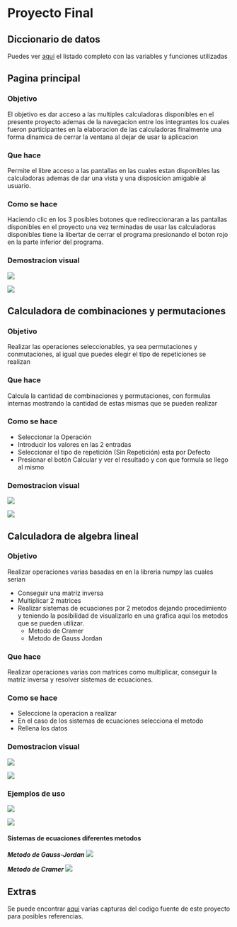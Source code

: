 # **Proyecto Final**

## **Diccionario de datos**

Puedes ver [aqui](./audiovisual/Diccionario_de_datos.md) el listado completo con las variables y funciones utilizadas

## **Pagina principal**

### Objetivo
El objetivo es dar acceso a las multiples calculadoras disponibles en el presente proyecto ademas de la navegacion entre los integrantes los cuales fueron participantes en la elaboracion de las calculadoras finalmente una forma dinamica de cerrar la ventana al dejar de usar la aplicacion
  
### Que hace
Permite el libre acceso a las pantallas en las cuales estan disponibles las calculadoras ademas de dar una vista y una disposicion amigable al usuario.
  
### Como se hace
Haciendo clic en los 3 posibles botones que redireccionaran a las pantallas disponibles en el proyecto una vez terminadas de usar las calculadoras disponibles tiene la libertar de cerrar el programa presionando el boton rojo en la parte inferior del programa.

### Demostracion visual
![](audiovisual/Capturas/pantalla_inicial/tutorial_de_la_interfaz_principal.png)

![](audiovisual/Capturas/pantalla_inicial/pantalla_integrantes.png)
  
## **Calculadora de combinaciones y permutaciones**

### Objetivo
Realizar las operaciones seleccionables, ya sea permutaciones y conmutaciones, al igual que puedes
elegir el tipo de repeticiones se realizan

### Que hace
Calcula la cantidad de combinaciones y permutaciones, con formulas internas mostrando la 
cantidad de estas mismas que se pueden realizar

### Como se hace
* Seleccionar la Operación
* Introducir los valores en las 2 entradas
* Seleccionar el tipo de repetición (Sin Repetición) esta por Defecto
* Presionar el botón Calcular y ver el resultado y con que formula se llego al mismo

### Demostracion visual
![](./audiovisual/Capturas/Calculadora_matematica_discreta/Instrucciones1.png)

![](./audiovisual/Capturas/Calculadora_matematica_discreta/Instrucciones2.png)

## **Calculadora de algebra lineal**

### Objetivo

Realizar operaciones varias basadas en en la libreria numpy las cuales serian

* Conseguir una matriz inversa
* Multiplicar 2 matrices
* Realizar sistemas de ecuaciones por 2 metodos dejando procedimiento y teniendo la posibilidad de visualizarlo en una grafica aqui los metodos que se pueden utilizar.
    * Metodo de Cramer
    * Metodo de Gauss Jordan

### Que hace
Realizar operaciones varias con matrices como multiplicar, conseguir la matriz inversa y resolver sistemas de ecuaciones.

### Como se hace
* Seleccione la operacion a realizar
* En el caso de los sistemas de ecuaciones selecciona el metodo
* Rellena los datos

### Demostracion visual
![](./audiovisual/Capturas/Calculador_algebra_lineal/Menu_principal.png)

![](./audiovisual/Capturas/Calculador_algebra_lineal/Menu_metodos.png)

### Ejemplos de uso
![](./audiovisual/Capturas/Calculador_algebra_lineal/Matriz_inversa.png)

![](./audiovisual/Capturas/Calculador_algebra_lineal/Multiplicacion.png)

#### Sistemas de ecuaciones diferentes metodos

***Metodo de Gauss-Jordan***
![](./audiovisual/Capturas/Calculador_algebra_lineal/Metodo_gauss.png)

***Metodo de Cramer***
![](./audiovisual/Capturas/Calculador_algebra_lineal/Metodo_cramer.png)

## **Extras**

Se puede encontrar [aqui](/audiovisual/Capturas/) varias capturas del codigo fuente de este proyecto para posibles referencias.